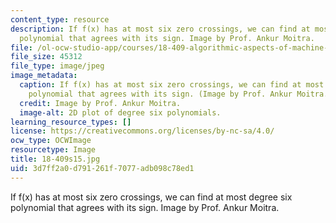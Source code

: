 ```yaml
---
content_type: resource
description: If f(x) has at most six zero crossings, we can find at most degree six
  polynomial that agrees with its sign. Image by Prof. Ankur Moitra.
file: /ol-ocw-studio-app/courses/18-409-algorithmic-aspects-of-machine-learning-spring-2015/3d7ff2a0d791261f7077adb098c78ed1_18-409s15.jpg
file_size: 45312
file_type: image/jpeg
image_metadata:
  caption: If f(x) has at most six zero crossings, we can find at most degree six
    polynomial that agrees with its sign. (Image by Prof. Ankur Moitra.)
  credit: Image by Prof. Ankur Moitra.
  image-alt: 2D plot of degree six polynomials.
learning_resource_types: []
license: https://creativecommons.org/licenses/by-nc-sa/4.0/
ocw_type: OCWImage
resourcetype: Image
title: 18-409s15.jpg
uid: 3d7ff2a0-d791-261f-7077-adb098c78ed1
---
```

If f(x) has at most six zero crossings, we can find at most degree six polynomial that agrees with its sign. Image by Prof. Ankur Moitra.